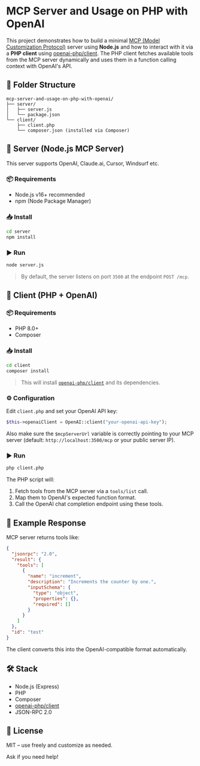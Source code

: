 # MCP Server and Usage on PHP with OpenAI

This project demonstrates how to build a minimal [MCP (Model Customization Protocol)](https://platform.openai.com/docs/guides/function-calling) server using **Node.js** and how to interact with it via a **PHP client** using [openai-php/client](https://github.com/openai-php/client). The PHP client fetches available tools from the MCP server dynamically and uses them in a function calling context with OpenAI's API.


## 📁 Folder Structure

```
mcp-server-and-usage-on-php-with-openai/
├── server/
│   ├── server.js
│   └── package.json
└── client/
    ├── client.php
    └── composer.json (installed via Composer)
```

## 🚀 Server (Node.js MCP Server)

This server supports OpenAI, Claude.ai, Cursor, Windsurf etc.

### 📦 Requirements

- Node.js v16+ recommended
- npm (Node Package Manager)

### 📥 Install

```bash
cd server
npm install
```

### ▶️ Run

```bash
node server.js
```

> By default, the server listens on port `3500` at the endpoint `POST /mcp`.

## 🧠 Client (PHP + OpenAI)

### 📦 Requirements

- PHP 8.0+
- Composer

### 📥 Install

```bash
cd client
composer install
```

> This will install [`openai-php/client`](https://github.com/openai-php/client) and its dependencies.

### ⚙️ Configuration

Edit `client.php` and set your OpenAI API key:

```php
$this->openaiClient = OpenAI::client("your-openai-api-key");
```

Also make sure the `$mcpServerUrl` variable is correctly pointing to your MCP server (default: `http://localhost:3500/mcp` or your public server IP).

### ▶️ Run

```bash
php client.php
```

The PHP script will:

1. Fetch tools from the MCP server via a `tools/list` call.
2. Map them to OpenAI's expected function format.
3. Call the OpenAI chat completion endpoint using these tools.

## 🧪 Example Response

MCP server returns tools like:

```json
{
  "jsonrpc": "2.0",
  "result": {
    "tools": [
      {
        "name": "increment",
        "description": "Increments the counter by one.",
        "inputSchema": {
          "type": "object",
          "properties": {},
          "required": []
        }
      }
    ]
  },
  "id": "test"
}
```

The client converts this into the OpenAI-compatible format automatically.

## 🛠️ Stack

- Node.js (Express)
- PHP
- Composer
- [openai-php/client](https://github.com/openai-php/client)
- JSON-RPC 2.0

## 📄 License

MIT – use freely and customize as needed.


Ask if you need help!
